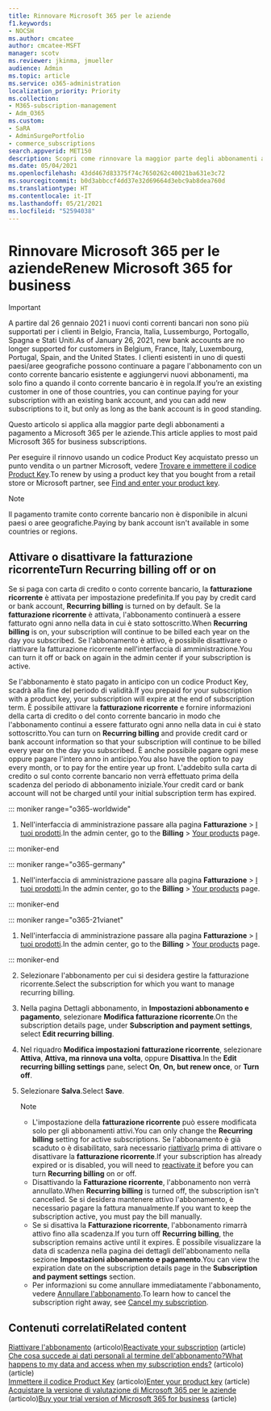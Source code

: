 ```yaml
---
title: Rinnovare Microsoft 365 per le aziende
f1.keywords:
- NOCSH
ms.author: cmcatee
author: cmcatee-MSFT
manager: scotv
ms.reviewer: jkinma, jmueller
audience: Admin
ms.topic: article
ms.service: o365-administration
localization_priority: Priority
ms.collection:
- M365-subscription-management
- Adm_O365
ms.custom:
- SaRA
- AdminSurgePortfolio
- commerce_subscriptions
search.appverid: MET150
description: Scopri come rinnovare la maggior parte degli abbonamenti a Microsoft 365 attivando o disattivando la fatturazione ricorrente.
ms.date: 05/04/2021
ms.openlocfilehash: 43dd467d83375f74c7650262c40021ba631e3c72
ms.sourcegitcommit: b0d3abbccf4dd37e32d69664d3ebc9ab8dea760d
ms.translationtype: HT
ms.contentlocale: it-IT
ms.lasthandoff: 05/21/2021
ms.locfileid: "52594038"
---
```

# <a name="renew-microsoft-365-for-business"></a><span data-ttu-id="663f6-103">Rinnovare Microsoft 365 per le aziende</span><span class="sxs-lookup"><span data-stu-id="663f6-103">Renew Microsoft 365 for business</span></span>

> [!IMPORTANT]
> <span data-ttu-id="663f6-104">A partire dal 26 gennaio 2021 i nuovi conti correnti bancari non sono più supportati per i clienti in Belgio, Francia, Italia, Lussemburgo, Portogallo, Spagna e Stati Uniti.</span><span class="sxs-lookup"><span data-stu-id="663f6-104">As of January 26, 2021, new bank accounts are no longer supported for customers in Belgium, France, Italy, Luxembourg, Portugal, Spain, and the United States.</span></span> <span data-ttu-id="663f6-105">I clienti esistenti in uno di questi paesi/aree geografiche possono continuare a pagare l'abbonamento con un conto corrente bancario esistente e aggiungervi nuovi abbonamenti, ma solo fino a quando il conto corrente bancario è in regola.</span><span class="sxs-lookup"><span data-stu-id="663f6-105">If you’re an existing customer in one of those countries, you can continue paying for your subscription with an existing bank account, and you can add new subscriptions to it, but only as long as the bank account is in good standing.</span></span>

<span data-ttu-id="663f6-106">Questo articolo si applica alla maggior parte degli abbonamenti a pagamento a Microsoft 365 per le aziende.</span><span class="sxs-lookup"><span data-stu-id="663f6-106">This article applies to most paid Microsoft 365 for business subscriptions.</span></span>
  
<span data-ttu-id="663f6-107">Per eseguire il rinnovo usando un codice Product Key acquistato presso un punto vendita o un partner Microsoft, vedere [Trovare e immettere il codice Product Key](../enter-your-product-key.md).</span><span class="sxs-lookup"><span data-stu-id="663f6-107">To renew by using a product key that you bought from a retail store or Microsoft partner, see [Find and enter your product key](../enter-your-product-key.md).</span></span>

> [!NOTE]
> <span data-ttu-id="663f6-108">Il pagamento tramite conto corrente bancario non è disponibile in alcuni paesi o aree geografiche.</span><span class="sxs-lookup"><span data-stu-id="663f6-108">Paying by bank account isn't available in some countries or regions.</span></span>
  
## <a name="turn-recurring-billing-off-or-on"></a><span data-ttu-id="663f6-109">Attivare o disattivare la fatturazione ricorrente</span><span class="sxs-lookup"><span data-stu-id="663f6-109">Turn Recurring billing off or on</span></span>

<span data-ttu-id="663f6-110">Se si paga con carta di credito o conto corrente bancario, la **fatturazione ricorrente** è attivata per impostazione predefinita.</span><span class="sxs-lookup"><span data-stu-id="663f6-110">If you pay by credit card or bank account, **Recurring billing** is turned on by default.</span></span> <span data-ttu-id="663f6-111">Se la **fatturazione ricorrente** è attivata, l'abbonamento continuerà a essere fatturato ogni anno nella data in cui è stato sottoscritto.</span><span class="sxs-lookup"><span data-stu-id="663f6-111">When **Recurring billing** is on, your subscription will continue to be billed each year on the day you subscribed.</span></span> <span data-ttu-id="663f6-112">Se l'abbonamento è attivo, è possibile disattivare o riattivare la fatturazione ricorrente nell'interfaccia di amministrazione.</span><span class="sxs-lookup"><span data-stu-id="663f6-112">You can turn it off or back on again in the admin center if your subscription is active.</span></span>
  
<span data-ttu-id="663f6-113">Se l'abbonamento è stato pagato in anticipo con un codice Product Key, scadrà alla fine del periodo di validità.</span><span class="sxs-lookup"><span data-stu-id="663f6-113">If you prepaid for your subscription with a product key, your subscription will expire at the end of subscription term.</span></span> <span data-ttu-id="663f6-114">È possibile attivare la **fatturazione ricorrente** e fornire informazioni della carta di credito o del conto corrente bancario in modo che l'abbonamento continui a essere fatturato ogni anno nella data in cui è stato sottoscritto.</span><span class="sxs-lookup"><span data-stu-id="663f6-114">You can turn on **Recurring billing** and provide credit card or bank account information so that your subscription will continue to be billed every year on the day you subscribed.</span></span> <span data-ttu-id="663f6-115">È anche possibile pagare ogni mese oppure pagare l'intero anno in anticipo.</span><span class="sxs-lookup"><span data-stu-id="663f6-115">You also have the option to pay every month, or to pay for the entire year up front.</span></span> <span data-ttu-id="663f6-116">L'addebito sulla carta di credito o sul conto corrente bancario non verrà effettuato prima della scadenza del periodo di abbonamento iniziale.</span><span class="sxs-lookup"><span data-stu-id="663f6-116">Your credit card or bank account will not be charged until your initial subscription term has expired.</span></span>

::: moniker range="o365-worldwide"

1. <span data-ttu-id="663f6-117">Nell'interfaccia di amministrazione passare alla pagina **Fatturazione** \> <a href="https://go.microsoft.com/fwlink/p/?linkid=842054" target="_blank">I tuoi prodotti</a>.</span><span class="sxs-lookup"><span data-stu-id="663f6-117">In the admin center, go to the **Billing** \> <a href="https://go.microsoft.com/fwlink/p/?linkid=842054" target="_blank">Your products</a> page.</span></span>

::: moniker-end

::: moniker range="o365-germany"

1. <span data-ttu-id="663f6-118">Nell'interfaccia di amministrazione passare alla pagina **Fatturazione** \> <a href="https://go.microsoft.com/fwlink/p/?linkid=847745" target="_blank">I tuoi prodotti</a>.</span><span class="sxs-lookup"><span data-stu-id="663f6-118">In the admin center, go to the **Billing** \> <a href="https://go.microsoft.com/fwlink/p/?linkid=847745" target="_blank">Your products</a> page.</span></span>

::: moniker-end

::: moniker range="o365-21vianet"

1. <span data-ttu-id="663f6-119">Nell'interfaccia di amministrazione passare alla pagina **Fatturazione** \> <a href="https://go.microsoft.com/fwlink/p/?linkid=850626" target="_blank">I tuoi prodotti</a>.</span><span class="sxs-lookup"><span data-stu-id="663f6-119">In the admin center, go to the **Billing** \> <a href="https://go.microsoft.com/fwlink/p/?linkid=850626" target="_blank">Your products</a> page.</span></span>

::: moniker-end

2. <span data-ttu-id="663f6-120">Selezionare l'abbonamento per cui si desidera gestire la fatturazione ricorrente.</span><span class="sxs-lookup"><span data-stu-id="663f6-120">Select the subscription for which you want to manage recurring billing.</span></span>
3. <span data-ttu-id="663f6-121">Nella pagina Dettagli abbonamento, in **Impostazioni abbonamento e pagamento**, selezionare **Modifica fatturazione ricorrente**.</span><span class="sxs-lookup"><span data-stu-id="663f6-121">On the subscription details page, under **Subscription and payment settings**, select **Edit recurring billing**.</span></span>
4. <span data-ttu-id="663f6-122">Nel riquadro **Modifica impostazioni fatturazione ricorrente**, selezionare **Attiva**, **Attiva, ma rinnova una volta**, oppure **Disattiva**.</span><span class="sxs-lookup"><span data-stu-id="663f6-122">In the **Edit recurring billing settings** pane, select **On**, **On, but renew once**, or **Turn off**.</span></span>
5. <span data-ttu-id="663f6-123">Selezionare **Salva**.</span><span class="sxs-lookup"><span data-stu-id="663f6-123">Select **Save**.</span></span>

    > [!NOTE]
    >
    > - <span data-ttu-id="663f6-124">L'impostazione della **fatturazione ricorrente** può essere modificata solo per gli abbonamenti attivi.</span><span class="sxs-lookup"><span data-stu-id="663f6-124">You can only change the **Recurring billing** setting for active subscriptions.</span></span> <span data-ttu-id="663f6-125">Se l'abbonamento è già scaduto o è disabilitato, sarà necessario [riattivarlo](reactivate-your-subscription.md) prima di attivare o disattivare la **fatturazione ricorrente**.</span><span class="sxs-lookup"><span data-stu-id="663f6-125">If your subscription has already expired or is disabled, you will need to [reactivate it](reactivate-your-subscription.md) before you can turn **Recurring billing** on or off.</span></span>
    > - <span data-ttu-id="663f6-126">Disattivando la **Fatturazione ricorrente**, l'abbonamento non verrà annullato.</span><span class="sxs-lookup"><span data-stu-id="663f6-126">When **Recurring billing** is turned off, the subscription isn't cancelled.</span></span> <span data-ttu-id="663f6-127">Se si desidera mantenere attivo l'abbonamento, è necessario pagare la fattura manualmente.</span><span class="sxs-lookup"><span data-stu-id="663f6-127">If you want to keep the subscription active, you must pay the bill manually.</span></span>
    > - <span data-ttu-id="663f6-128">Se si disattiva la **Fatturazione ricorrente**, l'abbonamento rimarrà attivo fino alla scadenza.</span><span class="sxs-lookup"><span data-stu-id="663f6-128">If you turn off **Recurring billing**, the subscription remains active until it expires.</span></span> <span data-ttu-id="663f6-129">È possibile visualizzare la data di scadenza nella pagina dei dettagli dell'abbonamento nella sezione **Impostazioni abbonamento e pagamento**.</span><span class="sxs-lookup"><span data-stu-id="663f6-129">You can view the expiration date on the subscription details page in the **Subscription and payment settings** section.</span></span>
    > - <span data-ttu-id="663f6-130">Per informazioni su come annullare immediatamente l'abbonamento, vedere [Annullare l'abbonamento](cancel-your-subscription.md).</span><span class="sxs-lookup"><span data-stu-id="663f6-130">To learn how to cancel the subscription right away, see [Cancel my subscription](cancel-your-subscription.md).</span></span>

## <a name="related-content"></a><span data-ttu-id="663f6-131">Contenuti correlati</span><span class="sxs-lookup"><span data-stu-id="663f6-131">Related content</span></span>

<span data-ttu-id="663f6-132">[Riattivare l'abbonamento](reactivate-your-subscription.md) (articolo)</span><span class="sxs-lookup"><span data-stu-id="663f6-132">[Reactivate your subscription](reactivate-your-subscription.md) (article)</span></span>\
[<span data-ttu-id="663f6-133">Che cosa succede ai dati personali al termine dell'abbonamento?</span><span class="sxs-lookup"><span data-stu-id="663f6-133">What happens to my data and access when my subscription ends?</span></span>](what-if-my-subscription-expires.md) <span data-ttu-id="663f6-134">(articolo)</span><span class="sxs-lookup"><span data-stu-id="663f6-134">(article)</span></span>\
<span data-ttu-id="663f6-135">[Immettere il codice Product Key](../enter-your-product-key.md) (articolo)</span><span class="sxs-lookup"><span data-stu-id="663f6-135">[Enter your product key](../enter-your-product-key.md) (article)</span></span>\
<span data-ttu-id="663f6-136">[Acquistare la versione di valutazione di Microsoft 365 per le aziende](../try-or-buy-microsoft-365.md) (articolo)</span><span class="sxs-lookup"><span data-stu-id="663f6-136">[Buy your trial version of Microsoft 365 for business](../try-or-buy-microsoft-365.md) (article)</span></span>
